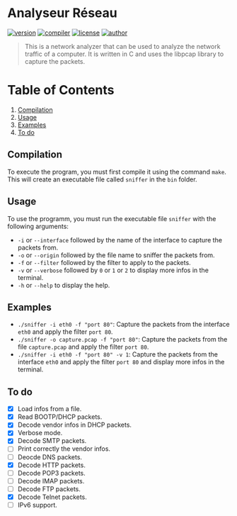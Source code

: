 # Analyseur Réseau 
[![version](https://img.shields.io/badge/version-0.1.5-blue.svg)](https://github.com/LosKeeper/analyseur-reseau)
[![compiler](https://img.shields.io/badge/compiler-g++-red.svg)](https://github.com/LosKeeper/jeu-echecs-cpp/blob/main/Makefile)
[![license](https://img.shields.io/badge/license-GPL_3.0-yellow.svg)](https://github.com/LosKeeper/analyseur-reseau/blob/main/LICENSE)
[![author](https://img.shields.io/badge/author-LosKeeper-blue)](https://github.com/LosKeeper)
> This is a network analyzer that can be used to analyze the network traffic of a computer. It is written in C and uses the libpcap library to capture the packets.

# Table of Contents
1. [Compilation](#compilation)
2. [Usage](#usage)
3. [Examples](#examples)
4. [To do](#to-do)


## Compilation
To execute the program, you must first compile it using the command `make`. This will create an executable file called `sniffer` in the `bin` folder.

## Usage
To use the programm, you must run the executable file `sniffer` with the following arguments:
* `-i` or `--interface` followed by the name of the interface to capture the packets from.
* `-o` or `--origin`    followed by the file name to sniffer the packets from.
* `-f` or `--filter`    followed by the filter to apply to the packets.
* `-v` or `--verbose`   followed by `0` or `1` or `2` to display more infos in the terminal.
* `-h` or `--help`      to display the help.

## Examples
* `./sniffer -i eth0 -f "port 80"`: Capture the packets from the interface `eth0` and apply the filter `port 80`.
* `./sniffer -o capture.pcap -f "port 80"`: Capture the packets from the file `capture.pcap` and apply the filter `port 80`.
* `./sniffer -i eth0 -f "port 80" -v 1`: Capture the packets from the interface `eth0` and apply the filter `port 80` and display more infos in the terminal.

## To do
- [x] Load infos from a file.
- [x] Read BOOTP/DHCP packets.
- [x] Decode vendor infos in DHCP packets.
- [x] Verbose mode.
- [x] Decode SMTP packets.
- [ ] Print correctly the vendor infos.
- [ ] Deocde DNS packets.
- [x] Decode HTTP packets.
- [ ] Decode POP3 packets.
- [ ] Decode IMAP packets.
- [ ] Decode FTP packets.
- [x] Decode Telnet packets.
- [ ] IPv6 support.